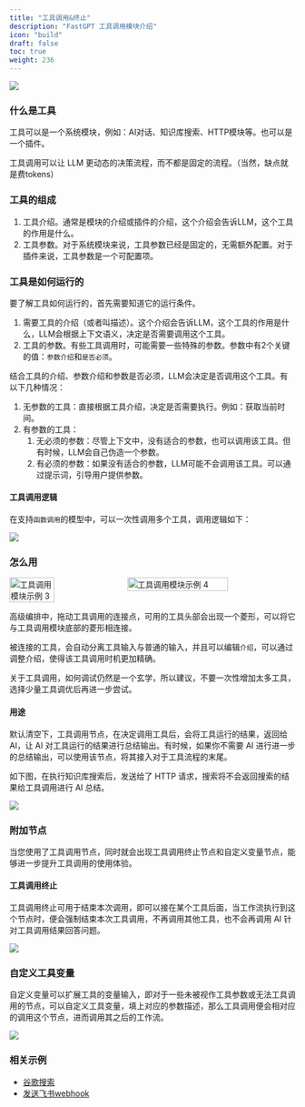 ```yaml
---
title: "工具调用&终止"
description: "FastGPT 工具调用模块介绍"
icon: "build"
draft: false
toc: true
weight: 236
---
```



![](/imgs/flow-tool1.png)

### **什么是工具**

工具可以是一个系统模块，例如：AI对话、知识库搜索、HTTP模块等。也可以是一个插件。

工具调用可以让 LLM 更动态的决策流程，而不都是固定的流程。（当然，缺点就是费tokens）

### **工具的组成**

1. 工具介绍。通常是模块的介绍或插件的介绍，这个介绍会告诉LLM，这个工具的作用是什么。
2. 工具参数。对于系统模块来说，工具参数已经是固定的，无需额外配置。对于插件来说，工具参数是一个可配置项。

### **工具是如何运行的**

要了解工具如何运行的，首先需要知道它的运行条件。

1. 需要工具的介绍（或者叫描述）。这个介绍会告诉LLM，这个工具的作用是什么，LLM会根据上下文语义，决定是否需要调用这个工具。
2. 工具的参数。有些工具调用时，可能需要一些特殊的参数。参数中有2个关键的值：`参数介绍`和`是否必须`。

结合工具的介绍、参数介绍和参数是否必须，LLM会决定是否调用这个工具。有以下几种情况：

1. 无参数的工具：直接根据工具介绍，决定是否需要执行。例如：获取当前时间。
2. 有参数的工具：
   1. 无必须的参数：尽管上下文中，没有适合的参数，也可以调用该工具。但有时候，LLM会自己伪造一个参数。
   2. 有必须的参数：如果没有适合的参数，LLM可能不会调用该工具。可以通过提示词，引导用户提供参数。

#### **工具调用逻辑**

在支持`函数调用`的模型中，可以一次性调用多个工具，调用逻辑如下：

![](/imgs/flow-tool2.png)

### **怎么用**

<div style="display: flex; gap: 10px;">
    <img src="/imgs/flow-tool3.png" alt="工具调用模块示例 3" width="40%" />
    <img src="/imgs/flow-tool4.png" alt="工具调用模块示例 4" width="60%" />
</div>

<!-- ![](/imgs/flow-tool3.png)!![](/imgs/flow-tool4.png) -->

高级编排中，拖动工具调用的连接点，可用的工具头部会出现一个菱形，可以将它与工具调用模块底部的菱形相连接。

被连接的工具，会自动分离工具输入与普通的输入，并且可以编辑`介绍`，可以通过调整介绍，使得该工具调用时机更加精确。

关于工具调用，如何调试仍然是一个玄学，所以建议，不要一次性增加太多工具，选择少量工具调优后再进一步尝试。

#### 用途

默认清空下，工具调用节点，在决定调用工具后，会将工具运行的结果，返回给AI，让 AI 对工具运行的结果进行总结输出。有时候，如果你不需要 AI 进行进一步的总结输出，可以使用该节点，将其接入对于工具流程的末尾。

如下图，在执行知识库搜索后，发送给了 HTTP 请求，搜索将不会返回搜索的结果给工具调用进行 AI 总结。

![](/imgs/flow-tool5.png)

### 附加节点

当您使用了工具调用节点，同时就会出现工具调用终止节点和自定义变量节点，能够进一步提升工具调用的使用体验。

#### 工具调用终止

工具调用终止可用于结束本次调用，即可以接在某个工具后面，当工作流执行到这个节点时，便会强制结束本次工具调用，不再调用其他工具，也不会再调用 AI 针对工具调用结果回答问题。

![](/imgs/flow-tool6.png)

### 自定义工具变量

自定义变量可以扩展工具的变量输入，即对于一些未被视作工具参数或无法工具调用的节点，可以自定义工具变量，填上对应的参数描述，那么工具调用便会相对应的调用这个节点，进而调用其之后的工作流。

![](/imgs/flow-tool7.png)

### **相关示例**

- [谷歌搜索](https://doc.fastgpt.in/docs/use-cases/app-cases/google_search/)
- [发送飞书webhook](https://doc.fastgpt.in/docs/use-cases/app-cases/feishu_webhook/)